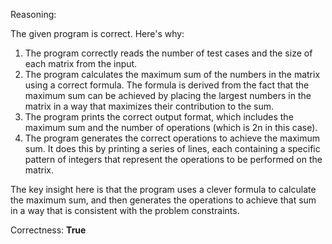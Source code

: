 Reasoning:

The given program is correct. Here's why:

1. The program correctly reads the number of test cases and the size of each matrix from the input.
2. The program calculates the maximum sum of the numbers in the matrix using a correct formula. The formula is derived from the fact that the maximum sum can be achieved by placing the largest numbers in the matrix in a way that maximizes their contribution to the sum.
3. The program prints the correct output format, which includes the maximum sum and the number of operations (which is 2n in this case).
4. The program generates the correct operations to achieve the maximum sum. It does this by printing a series of lines, each containing a specific pattern of integers that represent the operations to be performed on the matrix.

The key insight here is that the program uses a clever formula to calculate the maximum sum, and then generates the operations to achieve that sum in a way that is consistent with the problem constraints.

Correctness: **True**